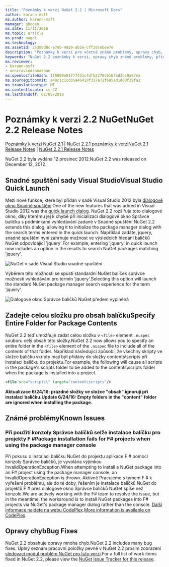 ```yaml
---
title: "Poznámky k verzi NuGet 2.2 | Microsoft Docs"
author: karann-msft
ms.author: karann-msft
manager: ghogen
ms.date: 11/11/2016
ms.topic: article
ms.prod: nuget
ms.technology: 
ms.assetid: 25389d8c-e7db-4920-ab5e-cff20cebee7e
description: "Poznámky k verzi pro včetně známé problémy, opravy chyb, přidaných funkcí a chcete 2.2 NuGet."
keywords: "NuGet 2.2 poznámky k verzi, opravy chyb známé problémy, přidat funkce, chcete"
ms.reviewer:
- karann-msft
- unniravindranathan
ms.openlocfilehash: 1f6080e01777431c4dfb2278db167bd3bc9a67ea
ms.sourcegitcommit: a40c1c1cc05a46410f317a72f695ad1d80f39fa2
ms.translationtype: MT
ms.contentlocale: cs-CZ
ms.lasthandoff: 01/05/2018
---
```

# <a name="nuget-22-release-notes"></a><span data-ttu-id="534d0-104">Poznámky k verzi 2.2 NuGet</span><span class="sxs-lookup"><span data-stu-id="534d0-104">NuGet 2.2 Release Notes</span></span>

<span data-ttu-id="534d0-105">[Poznámky k verzi NuGet 2.1](../release-notes/nuget-2.1.md) | [NuGet 2.2.1 poznámky k verzi](../release-notes/nuget-2.2.1.md)</span><span class="sxs-lookup"><span data-stu-id="534d0-105">[NuGet 2.1 Release Notes](../release-notes/nuget-2.1.md) | [NuGet 2.2.1 Release Notes](../release-notes/nuget-2.2.1.md)</span></span>

<span data-ttu-id="534d0-106">NuGet 2.2 byla vydána 12 prosinec 2012.</span><span class="sxs-lookup"><span data-stu-id="534d0-106">NuGet 2.2 was released on December 12, 2012.</span></span>

## <a name="visual-studio-quick-launch"></a><span data-ttu-id="534d0-107">Snadné spuštění sady Visual Studio</span><span class="sxs-lookup"><span data-stu-id="534d0-107">Visual Studio Quick Launch</span></span>
<span data-ttu-id="534d0-108">Mezi nové funkce, které byl přidán v sadě Visual Studio 2012 byla [dialogové okno Snadné spuštění](/visualstudio/ide/reference/quick-launch-environment-options-dialog-box).</span><span class="sxs-lookup"><span data-stu-id="534d0-108">One of the new features that was added in Visual Studio 2012 was the [quick launch dialog](/visualstudio/ide/reference/quick-launch-environment-options-dialog-box).</span></span> <span data-ttu-id="534d0-109">NuGet 2.2 rozšiřuje toto dialogové okno, díky kterému jej k chybě při inicializaci dialogové okno Správce balíčku s podmínkami vyhledávání zadané v Snadné spuštění.</span><span class="sxs-lookup"><span data-stu-id="534d0-109">NuGet 2.2 extends this dialog, allowing it to initialize the package manager dialog with the search terms entered in the quick launch.</span></span> <span data-ttu-id="534d0-110">Například zadáte, jquery, snadné spuštění nyní zahrnuje možnost ve výsledcích hledání balíčků NuGet odpovídající 'jquery'.</span><span class="sxs-lookup"><span data-stu-id="534d0-110">For example, entering 'jquery' in quick launch now includes an option in the results to search NuGet packages matching 'jquery'.</span></span>

![NuGet v sadě Visual Studio snadné spuštění](./media/quick-launch.png)

<span data-ttu-id="534d0-112">Výběrem této možnosti se spustí standardní NuGet balíček správce možnosti vyhledávání pro termín 'jquery'.</span><span class="sxs-lookup"><span data-stu-id="534d0-112">Selecting this option will launch the standard NuGet package manager search experience for the term 'jquery'.</span></span>

![Dialogové okno Správce balíčků NuGet předem vyplněná](./media/pkg-mgr-search-from-quick-launch.png)

## <a name="specify-entire-folder-for-package-contents"></a><span data-ttu-id="534d0-114">Zadejte celou složku pro obsah balíčku</span><span class="sxs-lookup"><span data-stu-id="534d0-114">Specify Entire Folder for Package Contents</span></span>
<span data-ttu-id="534d0-115">NuGet 2.2 teď umožňuje zadat celou složku v `<file>` element `.nuspec` souboru celý obsah této složky.</span><span class="sxs-lookup"><span data-stu-id="534d0-115">NuGet 2.2 now allows you to specify an entire folder in the `<file>` element of the `.nuspec` file to include all of the contents of that folder.</span></span> <span data-ttu-id="534d0-116">Například následující způsobí, že všechny skripty ve složce balíčku skripty mají být přidány do složky contents\scripts při instalaci balíčku do projektu.</span><span class="sxs-lookup"><span data-stu-id="534d0-116">For example, the following will cause all scripts in the package's scripts folder to be added to the contents\scripts folder when the package is installed into a project.</span></span>

```xml
<file src="scripts\" target="content\scripts"/>
```

<span data-ttu-id="534d0-117">**Aktualizace 6/24/16: prázdné složky ve složce "obsah" ignorují při instalaci balíčku.**</span><span class="sxs-lookup"><span data-stu-id="534d0-117">**Update 6/24/16: Empty folders in the "content" folder are ignored when installing the package.**</span></span>

## <a name="known-issues"></a><span data-ttu-id="534d0-118">Známé problémy</span><span class="sxs-lookup"><span data-stu-id="534d0-118">Known Issues</span></span>

### <a name="package-installation-fails-for-f-projects-when-using-the-package-manager-console"></a><span data-ttu-id="534d0-119">Při použití konzoly Správce balíčků selže instalace balíčku pro projekty F #</span><span class="sxs-lookup"><span data-stu-id="534d0-119">Package installation fails for F# projects when using the package manager console</span></span>
<span data-ttu-id="534d0-120">Při pokusu o instalaci balíčku NuGet do projektu aplikace F # pomocí konzoly Správce balíčků, je vyvolána výjimkou InvalidOperationException.</span><span class="sxs-lookup"><span data-stu-id="534d0-120">When attempting to install a NuGet package into an F# project using the package manager console, an InvalidOperationException is thrown.</span></span> <span data-ttu-id="534d0-121">Aktivně Pracujeme s týmem F # k vyřešení problému, ale do té doby, řešením je instalace balíčků NuGet do projektů F # přes dialogové okno Správce balíčků NuGet spíše než konzole.</span><span class="sxs-lookup"><span data-stu-id="534d0-121">We are actively working with the F# team to resolve the issue, but in the meantime, the workaround is to install NuGet packages into F# projects via NuGet's package manager dialog rather than the console.</span></span> <span data-ttu-id="534d0-122">[Další informace najdete na webu CodePlex](http://nuget.codeplex.com/workitem/2873).</span><span class="sxs-lookup"><span data-stu-id="534d0-122">[More information is available on CodePlex](http://nuget.codeplex.com/workitem/2873).</span></span>


## <a name="bug-fixes"></a><span data-ttu-id="534d0-123">Opravy chyb</span><span class="sxs-lookup"><span data-stu-id="534d0-123">Bug Fixes</span></span>
<span data-ttu-id="534d0-124">NuGet 2.2 obsahuje opravy mnoha chyb.</span><span class="sxs-lookup"><span data-stu-id="534d0-124">NuGet 2.2 includes many bug fixes.</span></span> <span data-ttu-id="534d0-125">Úplný seznam pracovní položky pevné v NuGet 2.2 prosím zobrazení [sledovací modul problém NuGet pro tuto verzi](http://nuget.codeplex.com/workitem/list/advanced?keyword=&status=Closed&type=All&priority=All&release=NuGet%202.2&assignedTo=All&component=All&sortField=LastUpdatedDate&sortDirection=Descending&page=0).</span><span class="sxs-lookup"><span data-stu-id="534d0-125">For a full list of work items fixed in NuGet 2.2, please view the [NuGet Issue Tracker for this release](http://nuget.codeplex.com/workitem/list/advanced?keyword=&status=Closed&type=All&priority=All&release=NuGet%202.2&assignedTo=All&component=All&sortField=LastUpdatedDate&sortDirection=Descending&page=0).</span></span>
